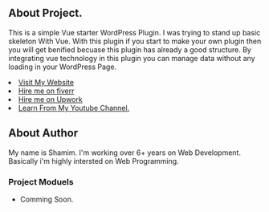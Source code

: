 ## About Project. 
This is a simple Vue starter WordPress Plugin. I was trying to stand up basic skeleton With Vue. With this plugin if you start to make your own plugin then you will get benified becuase this plugin has already a good structure. By integrating vue technology in this plugin you can manage data without any loading in your WordPress Page.

<div class="button-group minor-group">
    <li><a target="_blank" href="https://codepopular.com" class="big button primary">Visit My Website</a> </li>
    <li><a target="_blank" href="https://www.fiverr.com/shamimtpi?up_rollout=true" class="big button">Hire me on fiverr</a></li>
    <li><a target="_blank" href="https://www.upwork.com/freelancers/~017fb32e9d045c4ef3" class="big button">Hire me on Upwork</a></li>
    <li><a target="_blank" href="https://www.youtube.com/codepopular?sub_confirmation=1" class="big button">Learn From My Youtube Channel.</a></li>
</div>


## About Author

My name is Shamim. I'm working over 6+ years on Web Development. Basically i'm highly intersted on Web Programming. 


### Project Moduels

- Comming Soon.
